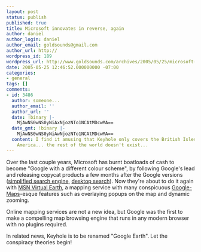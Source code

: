 ```yaml
---
layout: post
status: publish
published: true
title: Microsoft innovates in reverse, again
author: daniel
author_login: daniel
author_email: goldsounds@gmail.com
author_url: http://
wordpress_id: 189
wordpress_url: http://www.goldsounds.com/archives/2005/05/25/microsoft-innovates-in-reverse-again/
date: 2005-05-25 12:46:52.000000000 -07:00
categories:
- general
tags: []
comments:
- id: 3486
  author: someone...
  author_email: ''
  author_url: ''
  date: !binary |-
    MjAwNS0wNS0yNiAxNjozNTo1NCAtMDcwMA==
  date_gmt: !binary |-
    MjAwNS0wNS0yNiAwNjozNTo1NCAtMDcwMA==
  content: I find it amusing that Keyhole only covers the British Isles and North
    America... the rest of the world doesn't exist...
---
```

Over the last couple years, Microsoft has burnt boatloads of cash to become "Google with a different colour scheme", by following Google's lead and releasing copycat products a few months after the Google versions (<a href="http://search.msn.com">simplified search engine</a>, <a href="http://desktop.msn.com">desktop search</a>). Now they're about to do it again with <a href="http://blog.searchenginewatch.com/blog/050523-125208">MSN Virtual Earth</a>, a mapping service with many conspicuous <a href="http://maps.google.com">Google-Maps</a>-esque features such as overlaying popups on the map and dynamic zooming.

Online mapping services are not a new idea, but Google was the first to make a compelling map browsing  engine that runs in any modern browser with no plugins required.

In related news, Keyhole is to be renamed "Google Earth". Let the conspiracy theories begin!
